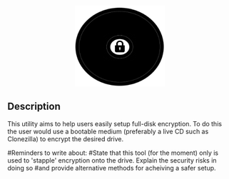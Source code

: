                                                                                               
<div align="center">

<img src="./Assets/logo.png" width="40%" />
</div>

## Description

This utility aims to help users easily setup full-disk encryption. To do this the user would use a bootable medium (preferably a live CD such as Clonezilla) to encrypt the desired drive. 

#Reminders to write about:
#State that this tool (for the moment) only is used to 'stapple' encryption onto the drive. Explain the security risks in doing so #and provide alternative methods for acheiving a safer setup.

